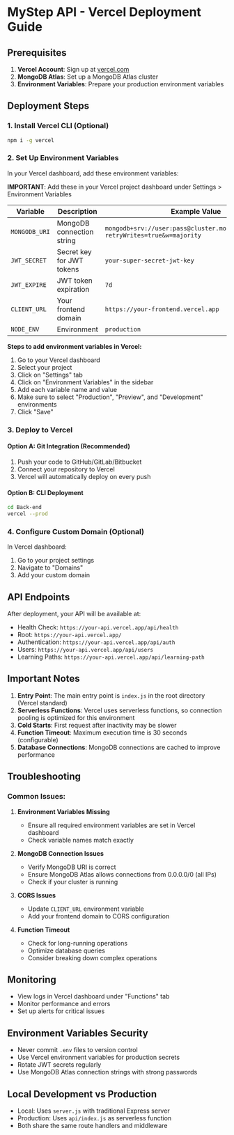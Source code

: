 # MyStep API - Vercel Deployment Guide

## Prerequisites

1. **Vercel Account**: Sign up at [vercel.com](https://vercel.com)
2. **MongoDB Atlas**: Set up a MongoDB Atlas cluster
3. **Environment Variables**: Prepare your production environment variables

## Deployment Steps

### 1. Install Vercel CLI (Optional)
```bash
npm i -g vercel
```

### 2. Set Up Environment Variables

In your Vercel dashboard, add these environment variables:

**IMPORTANT**: Add these in your Vercel project dashboard under Settings > Environment Variables

| Variable | Description | Example Value |
|----------|-------------|---------------|
| `MONGODB_URI` | MongoDB connection string | `mongodb+srv://user:pass@cluster.mongodb.net/mystep?retryWrites=true&w=majority` |
| `JWT_SECRET` | Secret key for JWT tokens | `your-super-secret-jwt-key` |
| `JWT_EXPIRE` | JWT token expiration | `7d` |
| `CLIENT_URL` | Your frontend domain | `https://your-frontend.vercel.app` |
| `NODE_ENV` | Environment | `production` |

**Steps to add environment variables in Vercel:**
1. Go to your Vercel dashboard
2. Select your project
3. Click on "Settings" tab
4. Click on "Environment Variables" in the sidebar
5. Add each variable name and value
6. Make sure to select "Production", "Preview", and "Development" environments
7. Click "Save"

### 3. Deploy to Vercel

#### Option A: Git Integration (Recommended)
1. Push your code to GitHub/GitLab/Bitbucket
2. Connect your repository to Vercel
3. Vercel will automatically deploy on every push

#### Option B: CLI Deployment
```bash
cd Back-end
vercel --prod
```

### 4. Configure Custom Domain (Optional)

In Vercel dashboard:
1. Go to your project settings
2. Navigate to "Domains"
3. Add your custom domain

## API Endpoints

After deployment, your API will be available at:
- Health Check: `https://your-api.vercel.app/api/health`
- Root: `https://your-api.vercel.app/`
- Authentication: `https://your-api.vercel.app/api/auth`
- Users: `https://your-api.vercel.app/api/users`
- Learning Paths: `https://your-api.vercel.app/api/learning-path`

## Important Notes

1. **Entry Point**: The main entry point is `index.js` in the root directory (Vercel standard)
2. **Serverless Functions**: Vercel uses serverless functions, so connection pooling is optimized for this environment
3. **Cold Starts**: First request after inactivity may be slower
4. **Function Timeout**: Maximum execution time is 30 seconds (configurable)
5. **Database Connections**: MongoDB connections are cached to improve performance

## Troubleshooting

### Common Issues:

1. **Environment Variables Missing**
   - Ensure all required environment variables are set in Vercel dashboard
   - Check variable names match exactly

2. **MongoDB Connection Issues**
   - Verify MongoDB URI is correct
   - Ensure MongoDB Atlas allows connections from 0.0.0.0/0 (all IPs)
   - Check if your cluster is running

3. **CORS Issues**
   - Update `CLIENT_URL` environment variable
   - Add your frontend domain to CORS configuration

4. **Function Timeout**
   - Check for long-running operations
   - Optimize database queries
   - Consider breaking down complex operations

## Monitoring

- View logs in Vercel dashboard under "Functions" tab
- Monitor performance and errors
- Set up alerts for critical issues

## Environment Variables Security

- Never commit `.env` files to version control
- Use Vercel environment variables for production secrets
- Rotate JWT secrets regularly
- Use MongoDB Atlas connection strings with strong passwords

## Local Development vs Production

- Local: Uses `server.js` with traditional Express server
- Production: Uses `api/index.js` as serverless function
- Both share the same route handlers and middleware